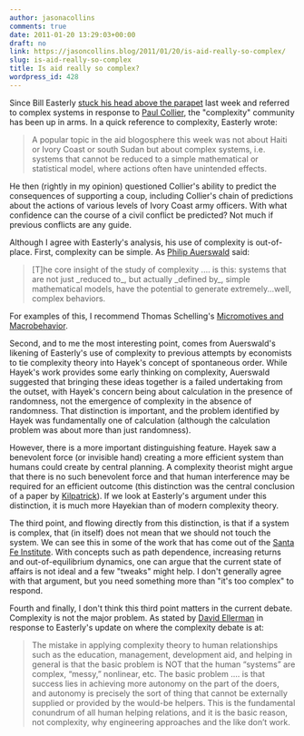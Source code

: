 ```yaml
---
author: jasonacollins
comments: true
date: 2011-01-20 13:29:03+00:00
draft: no
link: https://jasoncollins.blog/2011/01/20/is-aid-really-so-complex/
slug: is-aid-really-so-complex
title: Is aid really so complex?
wordpress_id: 428
---
```


Since Bill Easterly [stuck his head above the parapet](http://www.guardian.co.uk/global-development/poverty-matters/2011/jan/14/ivory-coast-william-bill-easterly) last week and referred to complex systems in response to [Paul Collier](http://www.guardian.co.uk/global-development/poverty-matters/2011/jan/11/ivory-coast-elections-laurent-gbagbo-ousting), the "complexity" community has been up in arms. In a quick reference to complexity, Easterly wrote:


<blockquote>A popular topic in the aid blogosphere this week was not about Haiti or Ivory Coast or south Sudan but about complex systems, i.e. systems that cannot be reduced to a simple mathematical or statistical model, where actions often have unintended effects.</blockquote>


He then (rightly in my opinion) questioned Collier's ability to predict the consequences of supporting a coup, including Collier's chain of predictions about the actions of various levels of Ivory Coast army officers. With what confidence can the course of a civil conflict be predicted? Not much if previous conflicts are any guide.

Although I agree with Easterly's analysis, his use of complexity is out-of-place. First, complexity can be simple. As [Philip Auerswald](http://thecomingprosperity.blogspot.com/2011/01/complexity-not-as-simple-as-bill.html) said:


<blockquote>[T]he core insight of the study of complexity .... is this: systems that are not just _reduced to_, but actually _defined by_, simple mathematical models, have the potential to generate extremely...well, complex behaviors.</blockquote>


For examples of this, I recommend Thomas Schelling's [Micromotives and Macrobehavior](http://www.amazon.com/Micromotives-Macrobehavior-Thomas-C-Schelling/dp/0393329461).

Second, and to me the most interesting point, comes from Auerswald's likening of Easterly's use of complexity to previous attempts by economists to tie complexity theory into Hayek's concept of spontaneous order. While Hayek's work provides some early thinking on complexity, Auerswald suggested that bringing these ideas together is a failed undertaking from the outset, with Hayek's concern being about calculation in the presence of randomness, not the emergence of complexity in the absence of randomness. That distinction is important, and the problem identified by Hayek was fundamentally one of calculation (although the calculation problem was about more than just randomness).

However, there is a more important distinguishing feature. Hayek saw a benevolent force (or invisible hand) creating a more efficient system than humans could create by central planning. A complexity theorist might argue that there is no such benevolent force and that human interference may be required for an efficient outcome (this distinction was the central conclusion of a paper by [Kilpatrick](http://onlinelibrary.wiley.com/doi/10.1002/cplx.1035/abstract)). If we look at Easterly's argument under this distinction, it is much more Hayekian than of modern complexity theory.

The third point, and flowing directly from this distinction, is that if a system is complex, that (in itself) does not mean that we should not touch the system. We can see this in some of the work that has come out of the [Santa Fe Institute](http://www.santafe.edu/). With concepts such as path dependence, increasing returns and out-of-equilibrium dynamics, one can argue that the current state of affairs is not ideal and a few "tweaks" might help. I don't generally agree with that argument, but you need something more than "it's too complex" to respond.

Fourth and finally, I don't think this third point matters in the current debate. Complexity is not the major problem. As stated by [David Ellerman](http://aidwatchers.com/2011/01/complexity-spontaneous-order-blah-blah-blah-and-wow/#comment-23710) in response to Easterly's update on where the complexity debate is at:


<blockquote>The mistake in applying complexity theory to human relationships such as the education, management, development aid, and helping in general is that the basic problem is NOT that the human “systems” are complex, “messy,” nonlinear, etc. The basic problem .... is that success lies in achieving more autonomy on the part of the doers, and autonomy is precisely the sort of thing that cannot be externally supplied or provided by the would-be helpers. This is the fundamental conundrum of all human helping relations, and it is the basic reason, not complexity, why engineering approaches and the like don’t work.</blockquote>
